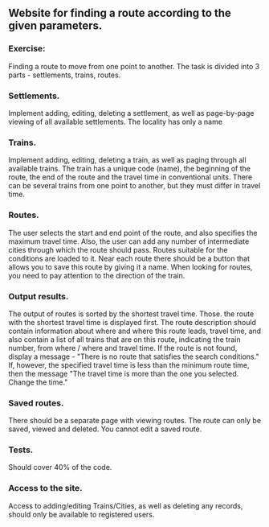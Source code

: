 ## Website for finding a route according to the given parameters.
### Exercise:
Finding a route to move from one point to another. The task is divided into 3 parts - settlements, trains, routes.

### Settlements.
Implement adding, editing, deleting a settlement, as well as page-by-page viewing of all available settlements. The locality has only a name

### Trains.
Implement adding, editing, deleting a train, as well as paging through all available trains. The train has a unique code (name), the beginning of the route, the end of the route and the travel time in conventional units. There can be several trains from one point to another, but they must differ in travel time.

### Routes.
The user selects the start and end point of the route, and also specifies the maximum travel time. Also, the user can add any number of intermediate cities through which the route should pass. Routes suitable for the conditions are loaded to it. Near each route there should be a button that allows you to save this route by giving it a name. When looking for routes, you need to pay attention to the direction of the train.

### Output results.
The output of routes is sorted by the shortest travel time. Those. the route with the shortest travel time is displayed first. The route description should contain information about where and where this route leads, travel time, and also contain a list of all trains that are on this route, indicating the train number, from where / where and travel time.
If the route is not found, display a message - "There is no route that satisfies the search conditions." If, however, the specified travel time is less than the minimum route time, then the message "The travel time is more than the one you selected. Change the time."

### Saved routes.
There should be a separate page with viewing routes. The route can only be saved, viewed and deleted. You cannot edit a saved route.

### Tests.
Should cover 40% of the code.

### Access to the site.
Access to adding/editing Trains/Cities, as well as deleting any records, should only be available to registered users.
